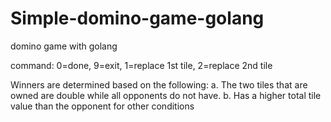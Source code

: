 # Simple-domino-game-golang
domino game with golang

command: 0=done, 9=exit, 1=replace 1st tile, 2=replace 2nd tile

Winners are determined based on the following:
a. The two tiles that are owned are double while all opponents do not have.
b. Has a higher total tile value than the opponent for other conditions
